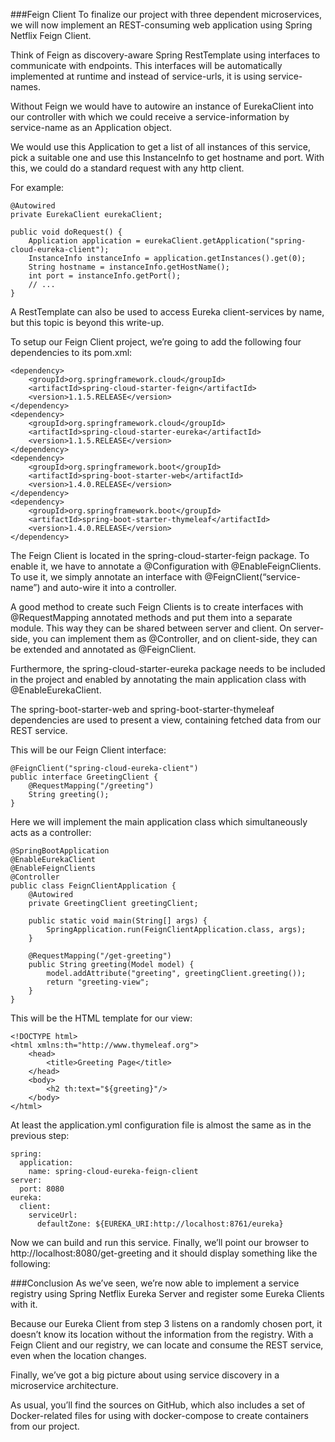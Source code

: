 ###Feign Client
To finalize our project with three dependent microservices, we will now implement an REST-consuming web application using Spring Netflix Feign Client.

Think of Feign as discovery-aware Spring RestTemplate using interfaces to communicate with endpoints. This interfaces will be automatically implemented at runtime and instead of service-urls, it is using service-names.

Without Feign we would have to autowire an instance of EurekaClient into our controller with which we could receive a service-information by service-name as an Application object.

We would use this Application to get a list of all instances of this service, pick a suitable one and use this InstanceInfo to get hostname and port. With this, we could do a standard request with any http client.

For example:

    @Autowired
    private EurekaClient eurekaClient;
     
    public void doRequest() {
        Application application = eurekaClient.getApplication("spring-cloud-eureka-client");
        InstanceInfo instanceInfo = application.getInstances().get(0);
        String hostname = instanceInfo.getHostName();
        int port = instanceInfo.getPort();
        // ...
    }
    
A RestTemplate can also be used to access Eureka client-services by name, but this topic is beyond this write-up.

To setup our Feign Client project, we’re going to add the following four dependencies to its pom.xml:

    <dependency>
        <groupId>org.springframework.cloud</groupId>
        <artifactId>spring-cloud-starter-feign</artifactId>
        <version>1.1.5.RELEASE</version>
    </dependency>
    <dependency>
        <groupId>org.springframework.cloud</groupId>
        <artifactId>spring-cloud-starter-eureka</artifactId>
        <version>1.1.5.RELEASE</version>
    </dependency>
    <dependency>
        <groupId>org.springframework.boot</groupId>
        <artifactId>spring-boot-starter-web</artifactId>
        <version>1.4.0.RELEASE</version>
    </dependency>
    <dependency>
        <groupId>org.springframework.boot</groupId>
        <artifactId>spring-boot-starter-thymeleaf</artifactId>
        <version>1.4.0.RELEASE</version>
    </dependency>

The Feign Client is located in the spring-cloud-starter-feign package. To enable it, we have to annotate a @Configuration with @EnableFeignClients. To use it, we simply annotate an interface with @FeignClient(“service-name”) and auto-wire it into a controller.

A good method to create such Feign Clients is to create interfaces with @RequestMapping annotated methods and put them into a separate module. This way they can be shared between server and client. On server-side, you can implement them as @Controller, and on client-side, they can be extended and annotated as @FeignClient.

Furthermore, the spring-cloud-starter-eureka package needs to be included in the project and enabled by annotating the main application class with @EnableEurekaClient.

The spring-boot-starter-web and spring-boot-starter-thymeleaf dependencies are used to present a view, containing fetched data from our REST service.

This will be our Feign Client interface:

    @FeignClient("spring-cloud-eureka-client")
    public interface GreetingClient {
        @RequestMapping("/greeting")
        String greeting();
    }

Here we will implement the main application class which simultaneously acts as a controller:

    @SpringBootApplication
    @EnableEurekaClient
    @EnableFeignClients
    @Controller
    public class FeignClientApplication {
        @Autowired
        private GreetingClient greetingClient;
     
        public static void main(String[] args) {
            SpringApplication.run(FeignClientApplication.class, args);
        }
     
        @RequestMapping("/get-greeting")
        public String greeting(Model model) {
            model.addAttribute("greeting", greetingClient.greeting());
            return "greeting-view";
        }
    }
    
    
This will be the HTML template for our view:

    <!DOCTYPE html>
    <html xmlns:th="http://www.thymeleaf.org">
        <head>
            <title>Greeting Page</title>
        </head>
        <body>
            <h2 th:text="${greeting}"/>
        </body>
    </html>    
    
At least the application.yml configuration file is almost the same as in the previous step:

    spring:
      application:
        name: spring-cloud-eureka-feign-client
    server:
      port: 8080
    eureka:
      client:
        serviceUrl:
          defaultZone: ${EUREKA_URI:http://localhost:8761/eureka}
      
Now we can build and run this service. Finally, we’ll point our browser to http://localhost:8080/get-greeting and it should display something like the following:

###Conclusion
As we’ve seen, we’re now able to implement a service registry using Spring Netflix Eureka Server and register some Eureka Clients with it.

Because our Eureka Client from step 3 listens on a randomly chosen port, it doesn’t know its location without the information from the registry. With a Feign Client and our registry, we can locate and consume the REST service, even when the location changes.

Finally, we’ve got a big picture about using service discovery in a microservice architecture.

As usual, you’ll find the sources on GitHub, which also includes a set of Docker-related files for using with docker-compose to create containers from our project.          